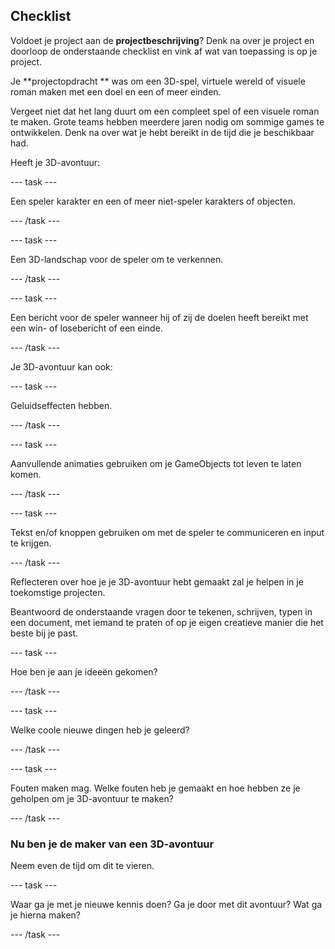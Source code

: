 ## Checklist

Voldoet je project aan de **projectbeschrijving**? Denk na over je project en doorloop de onderstaande checklist en vink af wat van toepassing is op je project.

Je **projectopdracht ** was om een 3D-spel, virtuele wereld of visuele roman maken met een doel en een of meer einden.

Vergeet niet dat het lang duurt om een compleet spel of een visuele roman te maken. Grote teams hebben meerdere jaren nodig om sommige games te ontwikkelen. Denk na over wat je hebt bereikt in de tijd die je beschikbaar had.

Heeft je 3D-avontuur:

--- task ---

Een speler karakter en een of meer niet-speler karakters of objecten.

--- /task ---

--- task ---

Een 3D-landschap voor de speler om te verkennen.

--- /task ---

--- task ---

Een bericht voor de speler wanneer hij of zij de doelen heeft bereikt met een win- of losebericht of een einde.

--- /task ---

Je 3D-avontuur kan ook:

--- task ---

Geluidseffecten hebben.

--- /task ---

--- task ---

Aanvullende animaties gebruiken om je GameObjects tot leven te laten komen.

--- /task ---

--- task ---

Tekst en/of knoppen gebruiken om met de speler te communiceren en input te krijgen.

--- /task ---

Reflecteren over hoe je je 3D-avontuur hebt gemaakt zal je helpen in je toekomstige projecten.

Beantwoord de onderstaande vragen door te tekenen, schrijven, typen in een document, met iemand te praten of op je eigen creatieve manier die het beste bij je past.

--- task ---

Hoe ben je aan je ideeën gekomen?

--- /task ---

--- task ---

Welke coole nieuwe dingen heb je geleerd?

--- /task ---

--- task ---

Fouten maken mag. Welke fouten heb je gemaakt en hoe hebben ze je geholpen om je 3D-avontuur te maken?

--- /task ---

### Nu ben je de maker van een 3D-avontuur

Neem even de tijd om dit te vieren.

--- task ---

Waar ga je met je nieuwe kennis doen? Ga je door met dit avontuur? Wat ga je hierna maken?

--- /task ---
